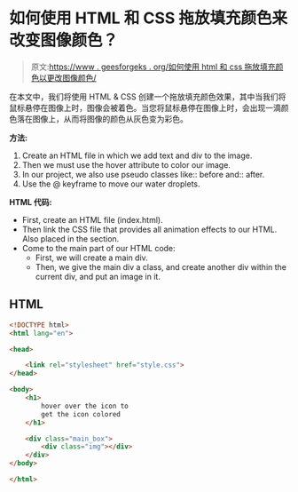 # 如何使用 HTML 和 CSS 拖放填充颜色来改变图像颜色？

> 原文:[https://www . geesforgeks . org/如何使用 html 和 css 拖放填充颜色以更改图像颜色/](https://www.geeksforgeeks.org/how-to-drop-fill-color-to-change-the-image-color-using-html-and-css/)

在本文中，我们将使用 HTML & CSS 创建一个拖放填充颜色效果，其中当我们将鼠标悬停在图像上时，图像会被着色。当您将鼠标悬停在图像上时，会出现一滴颜色落在图像上，从而将图像的颜色从灰色变为彩色。

**方法:**

1.  Create an HTML file in which we add text and div to the image.
2.  Then we must use the hover attribute to color our image.
3.  In our project, we also use pseudo classes like:: before and:: after.
4.  Use the @ keyframe to move our water droplets.

**HTML 代码:**

*   First, create an HTML file (index.html).
*   Then link the CSS file that provides all animation effects to our HTML. Also placed in the section.
*   Come to the main part of our HTML code:
    *   First, we will create a main div.
    *   Then, we give the main div a class, and create another div within the current div, and put an image in it.

## HTML

```html
<!DOCTYPE html>
<html lang="en">

<head>

    <link rel="stylesheet" href="style.css">
</head>

<body>
    <h1>
        hover over the icon to
        get the icon colored
    </h1>

    <div class="main_box">
        <div class="img"></div>
    </div>
</body>

</html>
```